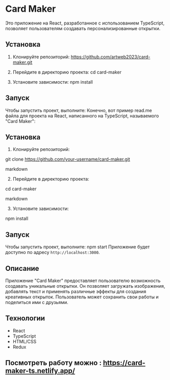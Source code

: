 # Card Maker

Это приложение на React, разработанное с использованием TypeScript, позволяет пользователям создавать персонализированные открытки.

## Установка

1. Клонируйте репозиторий:
https://github.com/artweb2023/card-maker.git

2. Перейдите в директорию проекта:
cd card-maker

3. Установите зависимости:
npm install

## Запуск

Чтобы запустить проект, выполните:
Конечно, вот пример read.me файла для проекта на React, написанного на TypeScript, называемого "Card Maker":

## Установка

1. Клонируйте репозиторий:

git clone https://github.com/your-username/card-maker.git

markdown


2. Перейдите в директорию проекта:

cd card-maker

markdown


3. Установите зависимости:

npm install

## Запуск

Чтобы запустить проект, выполните:
npm start
Приложение будет доступно по адресу `http://localhost:3000`.

## Описание

Приложение "Card Maker" предоставляет пользователю возможность создавать уникальные открытки. Он позволяет загружать изображения, добавлять текст и применять различные эффекты для создания креативных открыток. Пользователь может сохранить свои работы и поделиться ими с друзьями.

## Технологии

- React
- TypeScript
- HTML/CSS
- Redux

## Посмотреть работу можно : https://card-maker-ts.netlify.app/